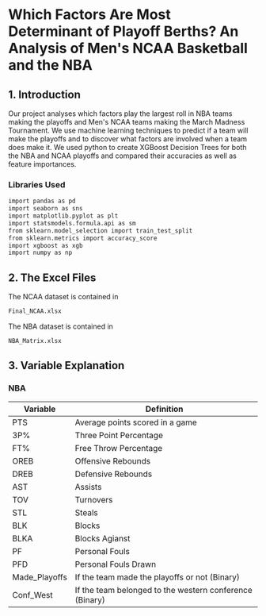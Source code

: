 # Which Factors Are Most Determinant of Playoff Berths? An Analysis of Men's NCAA Basketball and the NBA

## 1. Introduction
Our project analyses which factors play the largest roll in NBA teams making the playoffs and Men's NCAA teams making the March Madness Tournament. We use machine learning techniques to predict if a team will make the playoffs and to discover what factors are involved when a team does make it. We used python to create XGBoost Decision Trees for both the NBA and NCAA playoffs and compared their accuracies as well as feature importances.

### Libraries Used
```sh
import pandas as pd
import seaborn as sns
import matplotlib.pyplot as plt
import statsmodels.formula.api as sm
from sklearn.model_selection import train_test_split
from sklearn.metrics import accuracy_score
import xgboost as xgb
import numpy as np
```
## 2. The Excel Files
The NCAA dataset is contained in 
```sh 
Final_NCAA.xlsx
```
The NBA dataset is contained in 
```sh
NBA_Matrix.xlsx
```

## 3. Variable Explanation
### NBA
| Variable | Definition |
| ------ | ------ |
| PTS | Average points scored in a game |
| 3P% | Three Point Percentage |
| FT% | Free Throw Percentage |
| OREB | Offensive Rebounds |
| DREB | Defensive Rebounds |
| AST | Assists |
| TOV | Turnovers |
| STL | Steals |
| BLK | Blocks |
| BLKA | Blocks Agianst |
| PF | Personal Fouls |
| PFD | Personal Fouls Drawn |
| Made_Playoffs | If the team made the playoffs or not (Binary) |
| Conf_West | If the team belonged to the western conference (Binary) |
